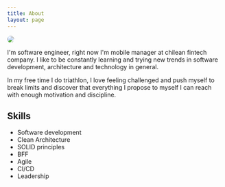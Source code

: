 ```yaml
---
title: About
layout: page
---
```

<img src="{{ site.url }}/{{ site.picture }}" style="border-radius:50%">

<p>I'm software engineer, right now I'm mobile manager at chilean fintech company. I like to be constantly learning and trying new trends in software development, architecture and technology in general.</p>

<p>In my free time I do triathlon, I love feeling challenged and push myself to break limits and discover that everything I propose to myself I can reach with enough motivation and discipline.</p>

<h2>Skills</h2>

<ul class="skill-list">
	<li>Software development</li>
	<li>Clean Architecture</li>
	<li>SOLID principles</li>
	<li>BFF</li>
	<li>Agile</li>
	<li>CI/CD</li>
	<li>Leadership</li>
</ul>

<!--
<h2>Projects</h2>

<ul>
	<li><a href="https://github.com/">Lorem Lorem</a></li>
	<li><a href="https://github.com/">Ipsum Dolor</a></li>
	<li><a href="https://github.com/">Dolor Lorem</a></li>
</ul>
-->
